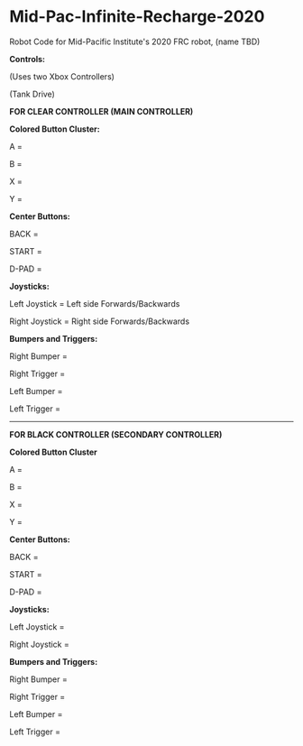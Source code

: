 # Mid-Pac-Infinite-Recharge-2020

Robot Code for Mid-Pacific Institute's 2020 FRC robot, (name TBD)

**Controls:**

(Uses two Xbox Controllers)

(Tank Drive)

**FOR CLEAR CONTROLLER (MAIN CONTROLLER)**

__Colored Button Cluster:__

A = 

B = 

X =

Y =


__Center Buttons:__

BACK =

START =

D-PAD =


__Joysticks:__

Left Joystick = Left side Forwards/Backwards

Right Joystick = Right side Forwards/Backwards


__Bumpers and Triggers:__

Right Bumper = 

Right Trigger =

Left Bumper =

Left Trigger =

------------------------------------------------------------------------

**FOR BLACK CONTROLLER (SECONDARY CONTROLLER)**

__Colored Button Cluster__

A = 

B = 

X =

Y =


__Center Buttons:__

BACK =

START =

D-PAD =


__Joysticks:__

Left Joystick = 

Right Joystick = 


__Bumpers and Triggers:__

Right Bumper = 

Right Trigger =

Left Bumper =

Left Trigger =
